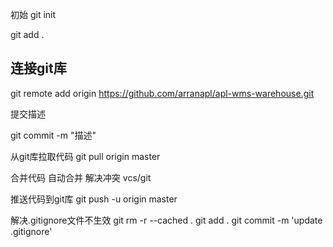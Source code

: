 
初始
  git init

  git add .

## 连接git库
   git remote add origin https://github.com/arranapl/apl-wms-warehouse.git


提交描述

  git commit -m "描述"


从git库拉取代码
  git pull   origin master


合并代码
   自动合并
   解决冲突  vcs/git


推送代码到git库
  git push -u origin master




解决.gitignore文件不生效
git rm -r --cached .
git add .
git commit -m 'update .gitignore'



